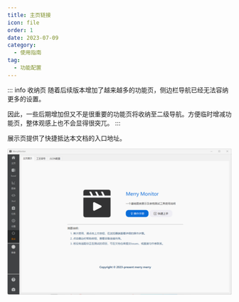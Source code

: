 ```yaml
---
title: 主页链接
icon: file
order: 1
date: 2023-07-09
category:
  - 使用指南
tag:
  - 功能配置
---
```


::: info 收纳页
随着后续版本增加了越来越多的功能页，侧边栏导航已经无法容纳更多的设置。

因此，一些后期增加但又不是很重要的功能页将收纳至二级导航。方便临时增减功能页，整体观感上也不会显得很突兀。
:::

展示页提供了快捷抵达本文档的入口地址。

![](./assets/mainpage.png)
